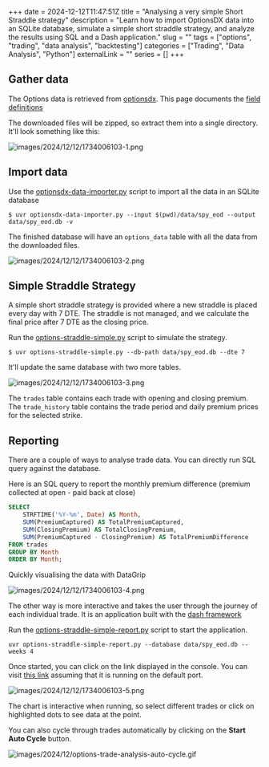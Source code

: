 +++ 
date = 2024-12-12T11:47:51Z
title = "Analysing a very simple Short Straddle strategy"
description = "Learn how to import OptionsDX data into an SQLite database, simulate a simple short straddle strategy, and analyze the results using SQL and a Dash application."
slug = "" 
tags = ["options", "trading", "data analysis", "backtesting"]
categories = ["Trading", "Data Analysis", "Python"]
externalLink = ""
series = []
+++

## Gather data

The Options data is retrieved from [optionsdx](https://www.optionsdx.com).
This page documents the [field definitions](https://www.optionsdx.com/option-chain-field-definitions/)

The downloaded files will be zipped, so extract them into a single directory. 
It'll look something like this:

![images/2024/12/12/1734006103-1.png](/images/2024/12/12/1734006103-1.png)

## Import data 

Use the [optionsdx-data-importer.py](https://github.com/namuan/trading-utils/blob/main/optionsdx-data-importer.py) script to import all the data in an SQLite database

```shell
$ uvr optionsdx-data-importer.py --input $(pwd)/data/spy_eod --output data/spy_eod.db -v
```

The finished database will have an `options_data` table with all the data from the downloaded files.

![images/2024/12/12/1734006103-2.png](/images/2024/12/12/1734006103-2.png)

## Simple Straddle Strategy

A simple short straddle strategy is provided where a new straddle is placed every day with 7 DTE.
The straddle is not managed, and we calculate the final price after 7 DTE as the closing price.

Run the [options-straddle-simple.py](https://github.com/namuan/trading-utils/blob/main/options-straddle-simple.py) script to simulate the strategy.

```shell
$ uvr options-straddle-simple.py --db-path data/spy_eod.db --dte 7
```

It'll update the same database with two more tables.

![images/2024/12/12/1734006103-3.png](/images/2024/12/12/1734006103-3.png)

The `trades` table contains each trade with opening and closing premium.
The `trade_history` table contains the trade period and daily premium prices for the selected strike.

## Reporting

There are a couple of ways to analyse trade data.
You can directly run SQL query against the database. 

Here is an SQL query to report the monthly premium difference (premium collected at open - paid back at close)

```sql
SELECT
    STRFTIME('%Y-%m', Date) AS Month,
    SUM(PremiumCaptured) AS TotalPremiumCaptured,
    SUM(ClosingPremium) AS TotalClosingPremium,
    SUM(PremiumCaptured - ClosingPremium) AS TotalPremiumDifference
FROM trades
GROUP BY Month
ORDER BY Month;
```

Quickly visualising the data with DataGrip

![images/2024/12/12/1734006103-4.png](/images/2024/12/12/1734006103-4.png)

The other way is more interactive and takes the user through the journey of each individual trade.
It is an application built with the [dash framework](https://dash.plotly.com)

Run the [options-straddle-simple-report.py](https://github.com/namuan/trading-utils/blob/main/options-straddle-simple-report.py) script to start the application.

```shell
uvr options-straddle-simple-report.py --database data/spy_eod.db --weeks 4            
```

Once started, you can click on the link displayed in the console.
You can visit [this link](http://127.0.0.1:8050/) assuming that it is running on the default port.

![images/2024/12/12/1734006103-5.png](/images/2024/12/12/1734006103-5.png)

The chart is interactive when running, so select different trades or click on highlighted dots to see data at the point.

You can also cycle through trades automatically by clicking on the **Start Auto Cycle** button.

![images/2024/12/options-trade-analysis-auto-cycle.gif](/images/2024/12/options-trade-analysis-auto-cycle.gif)
